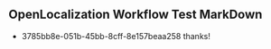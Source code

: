 ## OpenLocalization Workflow Test MarkDown
* 3785bb8e-051b-45bb-8cff-8e157beaa258 
thanks!<!--HONumber=Mar16_HO1-->
